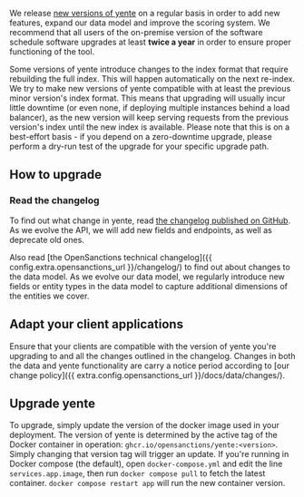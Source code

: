 We release [new versions of yente](https://github.com/opensanctions/yente/releases) on a regular basis in order to add new features, expand our data model and improve the scoring system. We recommend that all users of the on-premise version of the software schedule software upgrades at least **twice a year** in order to ensure proper functioning of the tool.

Some versions of yente introduce changes to the index format that require rebuilding the full index. This will happen automatically on the next re-index. We try to make new versions of yente compatible with at least the previous minor version's index format. This means that upgrading will usually incur little downtime (or even none, if deploying multiple instances behind a load balancer), as the new version will keep serving requests from the previous version's index until the new index is available. Please note that this is on a best-effort basis - if you depend on a zero-downtime upgrade, please perform a dry-run test of the upgrade for your specific upgrade path.

## How to upgrade

### Read the changelog

To find out what change in yente, read [the changelog published on GitHub](https://github.com/opensanctions/yente/releases). As we evolve the API, we will add new fields and endpoints, as well as deprecate old ones.

Also read [the OpenSanctions technical changelog]({{ config.extra.opensanctions_url }}/changelog/) to find out about changes to the data model. As we evolve our data model, we regularly introduce new fields or entity types in the data model to capture additional dimensions of the entities we cover.

## Adapt your client applications

Ensure that your clients are compatible with the version of yente you're upgrading to and all the changes outlined in the changelog. Changes in both the data and yente functionality are carry a notice period according to [our change policy]({{ extra.config.opensanctions_url }}/docs/data/changes/).

## Upgrade yente

To upgrade, simply update the version of the docker image used in your deployment. The version of yente is determined by the active tag of the Docker container in operation: `ghcr.io/opensanctions/yente:<version>`. Simply changing that version tag will trigger an update. If you're running in Docker compose (the default), open `docker-compose.yml` and edit the line `services.app.image`, then run `docker compose pull` to fetch the latest container. `docker compose restart app` will run the new container version.
